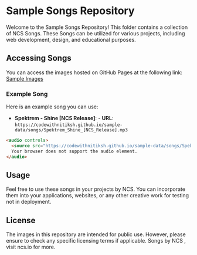 # Sample Songs Repository
Welcome to the Sample Songs Repository! This folder contains a collection of NCS Songs. These Songs can be utilized for various projects, including web development, design, and educational purposes.

## Accessing Songs
You can access the images hosted on GitHub Pages at the following link:
[Sample Images](https://codewithnitiksh.github.io/sample-data/songs/)

### Example Song
Here is an example song you can use:
- **Spektrem - Shine [NCS Release]**: - **URL**: `https://codewithnitiksh.github.io/sample-data/songs/Spektrem_Shine_[NCS_Release].mp3`
```html
<audio controls>
  <source src="https://codewithnitiksh.github.io/sample-data/songs/Spektrem_Shine_[NCS_Release].mp3" type="audio/mpeg">
  Your browser does not support the audio element.
</audio>
```
## Usage
Feel free to use these songs in your projects by NCS. You can incorporate them into your applications, websites, or any other creative work for testing not in deployment.

## License
The images in this repository are intended for public use. However, please ensure to check any specific licensing terms if applicable. Songs by NCS , visit ncs.io for more.
